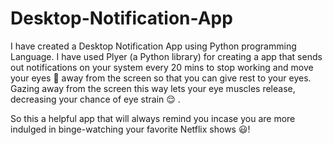 # Desktop-Notification-App
 
I have created a Desktop Notification App using Python programming Language. I have used Plyer (a Python library) for creating a app that sends out notifications on your system every 20 mins to stop working and move your eyes :eyes: away from the screen so that you can give rest to your eyes. Gazing away from the screen this way lets your eye muscles release, decreasing your chance of eye strain :relieved: . 

So this a helpful app that will always remind you incase you are more indulged in binge-watching your favorite Netflix shows :smiley:!
